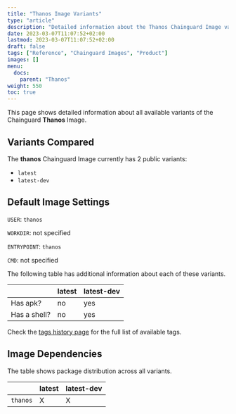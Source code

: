 ```yaml
---
title: "Thanos Image Variants"
type: "article"
description: "Detailed information about the Thanos Chainguard Image variants"
date: 2023-03-07T11:07:52+02:00
lastmod: 2023-03-07T11:07:52+02:00
draft: false
tags: ["Reference", "Chainguard Images", "Product"]
images: []
menu:
  docs:
    parent: "Thanos"
weight: 550
toc: true
---
```


This page shows detailed information about all available variants of the Chainguard **Thanos** Image.

## Variants Compared
The **thanos** Chainguard Image currently has 2 public variants: 

- `latest`
- `latest-dev`

## Default Image Settings
`USER`:		`thanos`

`WORKDIR`:	not specified

`ENTRYPOINT`:	`thanos`

`CMD`:		not specified

The following table has additional information about each of these variants.

|              | latest | latest-dev |
|--------------|--------|------------|
| Has apk?     | no     | yes        |
| Has a shell? | no     | yes        |

Check the [tags history page](/chainguard/chainguard-images/reference/thanos/tags_history/) for the full list of available tags.
## Image Dependencies
The table shows package distribution across all variants.

|          | latest | latest-dev |
|----------|--------|------------|
| `thanos` | X      | X          |
